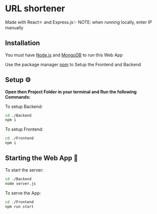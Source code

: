 # URL shortener
Made with React⚛️ and Express.js✨
NOTE: when running locally, enter IP manually

## Installation
You must have [Node.js](https://nodejs.org/en/) and [MongoDB](https://www.mongodb.com/) to run this Web App

Use the package manager [npm](https://www.npmjs.com/) to Setup the Frontend and Backend


## Setup ⚙️
**Open then Project Folder in your terminal and Run the following Commands:**

To setup Backend:
```bash
cd ./Backend
npm i
```
To setup Frontend:
```bash
cd ./Frontend
npm i
```


## Starting the Web App 🔌

To start the server:
```bash
cd ./Backend
node server.js
```
To serve the App:
```bash
cd ./Frontend
npm run start
```
